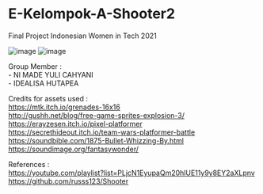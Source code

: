 # E-Kelompok-A-Shooter2
Final Project Indonesian Women in Tech 2021

![image](https://user-images.githubusercontent.com/71582007/129704771-ff85a32e-a9b1-4369-bc4b-556e964490ed.png)
![image](https://user-images.githubusercontent.com/71582007/129704784-3dc189d1-3fbb-4a7a-b4af-6abd15a9beb9.png)

Group Member :
<br>- NI MADE YULI CAHYANI
<br>- IDEALISA HUTAPEA

Credits for assets used :
<br>https://mtk.itch.io/grenades-16x16
<br>http://gushh.net/blog/free-game-sprites-explosion-3/
<br>https://erayzesen.itch.io/pixel-platformer
<br>https://secrethideout.itch.io/team-wars-platformer-battle
<br>https://soundbible.com/1875-Bullet-Whizzing-By.html
<br>https://soundimage.org/fantasywonder/

References :
<br>https://youtube.com/playlist?list=PLjcN1EyupaQm20hlUE11y9y8EY2aXLpnv
<br>https://github.com/russs123/Shooter
